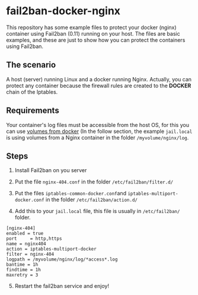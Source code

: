 # fail2ban-docker-nginx
This repository has some example files to protect your docker (nginx) container using Fail2ban (0.11) running on your host. The files are basic examples, and these are just to show how you can protect the containers using Fail2ban.

## The scenario

A host (server) running Linux and a docker running Nginx. Actually, you can protect any container because the firewall
rules are created to the **DOCKER** chain of the Iptables.

## Requirements

Your container's log files must be accessible from the host OS, for this you can use [volumes from docker](https://docs.docker.com/storage/volumes/) (In the follow section, the example `jail.local` is using volumes from a Nginx container in the folder `/myvolume/nginx/log`. 

## Steps

1. Install Fail2ban on you server

2. Put the file `nginx-404.conf` in the folder `/etc/fail2ban/filter.d/`

3. Put the files `iptables-common-docker.conf`and `iptables-multiport-docker.conf` in the folder `/etc/fail2ban/action.d/`

4. Add this to your `jail.local` file, this file is usually in `/etc/fail2ban/` folder.

```
[nginx-404]
enabled = true
port     = http,https
name = nginx404
action = iptables-multiport-docker
filter = nginx-404
logpath = /myvolume/nginx/log/*access*.log
bantime = 1h
findtime = 1h
maxretry = 3
```

5. Restart the fail2ban service and enjoy! 
 
